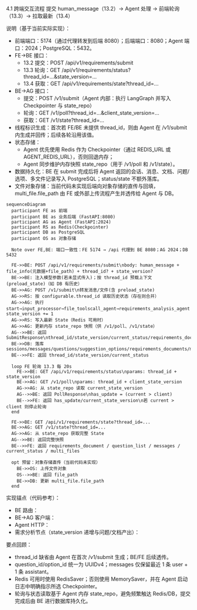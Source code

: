 4.1 跨端交互流程
提交 human_message（13.2）→ Agent 处理 → 前端轮询（13.3）→ 拉取最新（13.4）

说明（基于当前实际实现）：
- 前端端口：5174（通过代理转发到后端 8080）；后端端口：8080；Agent 端口：2024；PostgreSQL：5432。
- FE→BE 接口：
  - 13.2 提交：POST /api/v1/requirements/submit
  - 13.3 轮询：GET /api/v1/requirements/status?thread_id=...&state_version=...
  - 13.4 获取：GET /api/v1/requirements/state?thread_id=...
- BE→AG 接口：
  - 提交：POST /v1/submit（Agent 内部：执行 LangGraph 并写入 Checkpointer 与 state_repo）
  - 轮询：GET /v1/poll?thread_id=...&client_state_version=...
  - 获取：GET /v1/state?thread_id=...
- 线程标识生成：首次若 FE/BE 未提供 thread_id，则由 Agent 在 /v1/submit 内生成并回传；后续各轮沿用该值。
- 状态存储：
  - Agent 优先使用 Redis 作为 Checkpointer（通过 REDIS_URL 或 AGENT_REDIS_URL），否则回退内存；
  - Agent 同步维护内存快照 state_repo（用于 /v1/poll 和 /v1/state）。
- 数据持久化：BE 在 submit 完成后将 Agent 返回的会话、消息、文档、问题/选项、多文件记录写入 PostgreSQL；status/state 不额外落库。
- 文件对象存储：当前代码未实现后端向对象存储的直传与回填，multi_file.file_path 由 FE 或外部上传流程产生并透传给 Agent 与 DB。

```mermaid
sequenceDiagram
  participant FE as 前端
  participant BE as 业务后端 (FastAPI:8080)
  participant AG as Agent (FastAPI:2024)
  participant RS as Redis(Checkpointer)
  participant DB as PostgreSQL
  participant OS as 对象存储

  Note over FE,BE: 端口一致性：FE 5174 → /api 代理到 BE 8080；AG 2024；DB 5432

  FE->>BE: POST /api/v1/requirements/submit\nbody: human_message + file_info(元数据+file_path) + thread_id? + state_version?
  BE->>BE: 注入模型参数(若未显式传入)；按 thread_id 预载上下文(preload_state)（如 DB 有历史）
  BE->>AG: POST /v1/submit\n转发消息/文件(含 preload_state)
  AG->>RS: 按 configurable.thread_id 读取历史状态（存在则合并）
  AG->>AG: 执行 start→input_processor→file_toolscall_agent→requirements_analysis_agent；state_version += 1
  AG->>RS: 写入最新 State（Redis 可用时）
  AG->>AG: 更新内存 state_repo 快照（供 /v1/poll、/v1/state）
  AG-->>BE: 返回 SubmitResponse\nthread_id/state_version/current_status/requirements_document/question_list/messages/multi_files
  BE->>DB: 落库 sessions/messages/questions/suggestion_options/requirements_documents/multi_file
  BE-->>FE: 返回 thread_id/state_version/current_status

  loop FE 轮询 13.3 每 20s
    FE->>BE: GET /api/v1/requirements/status\nparams: thread_id + state_version
    BE->>AG: GET /v1/poll\nparams: thread_id + client_state_version
    AG->>AG: 从 state_repo 读取 current_state_version
    AG-->>BE: 返回 PollResponse\nhas_update = (current > client)
    BE-->>FE: 返回 has_update/current_state_version\n若 current > client 则停止轮询
  end

  FE->>BE: GET /api/v1/requirements/state?thread_id=...
  BE->>AG: GET /v1/state?thread_id=...
  AG->>AG: 从 state_repo 获取完整 State
  AG-->>BE: 返回完整快照
  BE-->>FE: 返回 requirements_document / question_list / messages / current_status / multi_files

  opt 预留：对象存储直传（当前代码未实现）
    BE->>OS: 上传文件对象
    OS-->>BE: 返回 file_path
    BE->>DB: 更新 multi_file.file_path
  end
```

实现锚点（代码参考）：
- BE 路由：<mcfile name="requirements.py" path="backend/app/routers/requirements.py"></mcfile>
- BE→AG 客户端：<mcfile name="agent_client.py" path="backend/app/services/agent_client.py"></mcfile>
- Agent HTTP：<mcfile name="main.py" path="agent/app/main.py"></mcfile>
- 需求分析节点（state_version 递增与问题/文档产出）：<mcfile name="requirements_analysis_agent.py" path="agent/app/graph/requirements_analysis_agent.py"></mcfile>

要点回顾：
- thread_id 缺省由 Agent 在首次 /v1/submit 生成；BE/FE 后续透传。
- question_id/option_id 统一为 UUIDv4；messages 仅保留最近 1 条 user + 1 条 assistant。
- Redis 可用时使用 RedisSaver；否则使用 MemorySaver，并在 Agent 启动日志中明确指示所选 Checkpointer。
- 轮询与状态读取基于 Agent 内存 state_repo，避免频繁触达 Redis/DB，提交完成后由 BE 进行数据库持久化。